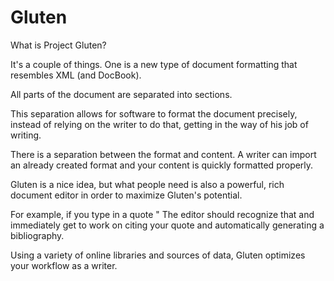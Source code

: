 Gluten
======

What is Project Gluten?

It's a couple of things. One is a new type of document formatting that resembles XML (and DocBook).

<title> Introduction to Gluten </title>
<content>
     <paragraph>
          All parts of the document are separated into sections.
     </paragraph>
</content>

This separation allows for software to format the document precisely, instead of relying on the writer to do that, getting in the way of his job of writing.

There is a separation between the format and content. A writer can import an already created format and your content is quickly formatted properly.

Gluten is a nice idea, but what people need is also a powerful, rich document editor in order to maximize Gluten's potential. 

For example, if you type in a quote "
The editor should recognize that and immediately get to work on citing your quote and automatically generating a bibliography.

Using a variety of online libraries and sources of data, Gluten optimizes your workflow as a writer.
